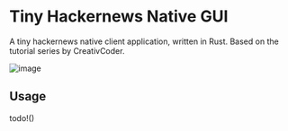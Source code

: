 # Tiny Hackernews Native GUI

A tiny hackernews native client application, written in Rust. 
Based on the tutorial series by CreativCoder.

![image](https://user-images.githubusercontent.com/5974318/198699553-062bfb54-f8b8-4019-ae9e-49b75d4bd5bc.png)


## Usage
todo!()
